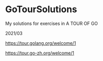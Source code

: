 # GoTourSolutions
My solutions for exercises in A TOUR OF GO

2021/03

https://tour.golang.org/welcome/1

https://tour.go-zh.org/welcome/1
